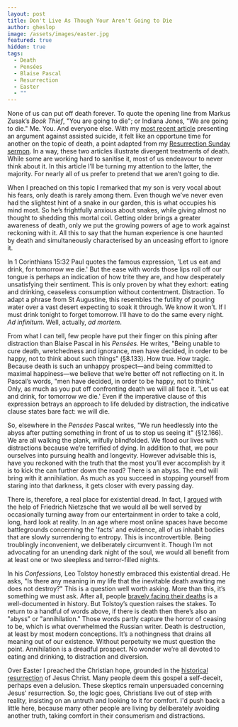 ```yaml
---
layout: post
title: Don't Live As Though Your Aren't Going to Die
author: gheslop
image: /assets/images/easter.jpg
featured: true
hidden: true
tags:
  - Death
  - Pensées
  - Blaise Pascal
  - Resurrection
  - Easter
  - ""
---
```

None of us can put off death forever. To quote the opening line from Markus Zusak’s *Book Thief*, "You are going to die"; or Indiana Jones, "We are going to die." Me. You. And everyone else. With my [most recent article](https://rekindle.co.za/content/2024-04-04-assisted-suicide) presenting an argument against assisted suicide, it felt like an opportune time for another on the topic of death, a point adapted from my [Resurrection Sunday sermon](https://sermons.unionchapel.co.za/sermons/54643/resurrection-sunday/). In a way, these two articles illustrate divergent treatments of death. While some are working hard to sanitise it, most of us endeavour to never think about it. In this article I’ll be turning my attention to the latter, the majority. For nearly all of us prefer to pretend that we aren’t going to die.

When I preached on this topic I remarked that my son is very vocal about his fears, only death is rarely among them. Even though we’ve never even had the slightest hint of a snake in our garden, this is what occupies his mind most. So he’s frightfully anxious about snakes, while giving almost no thought to shedding this mortal coil. Getting older brings a greater awareness of death, only we put the growing powers of age to work against reckoning with it. All this to say that the human experience is one haunted by death and simultaneously characterised by an unceasing effort to ignore it.

In 1 Corinthians 15:32 Paul quotes the famous expression, 'Let us eat and drink, for tomorrow we die.' But the ease with words those lips roll off our tongue is perhaps an indication of how trite they are, and how desperately unsatisfying their sentiment. This is only proven by what they exhort: eating and drinking, ceaseless consumption without contentment. Distraction. To adapt a phrase from St Augustine, this resembles the futility of pouring water over a vast desert expecting to soak it through. We know it won’t. If I must drink tonight to forget tomorrow. I’ll have to do the same every night. *Ad infinitum*. Well, actually, *ad mortem*.

From what I can tell, few people have put their finger on this pining after distraction than Blaise Pascal in his *Pensées.* He writes, "Being unable to cure death, wretchedness and ignorance, men have decided, in order to be happy, not to think about such things" (§8.133). How true. How tragic. Because death is such an unhappy prospect—and being committed to maximal happiness—we believe that we’re better off not reflecting on it. In Pascal’s words, "men have decided, in order to be happy, not to think." Only, as much as you put off confronting death we will all face it. 'Let us eat and drink, for tomorrow we die.' Even if the imperative clause of this expression betrays an approach to life deluded by distraction, the indicative clause states bare fact: we will die.

So, elsewhere in the *Pensées* Pascal writes, "We run heedlessly into the abyss after putting something in front of us to stop us seeing it" (§12.166). We are all walking the plank, wilfully blindfolded. We flood our lives with distractions because we’re terrified of dying. In addition to that, we pour ourselves into pursuing health and longevity. However advisable this is, have you reckoned with the truth that the most you’ll ever accomplish by it is to kick the can further down the road? There is an abyss. The end will bring with it annihilation. As much as you succeed in stopping yourself from staring into that darkness, it gets closer with every passing day.

There is, therefore, a real place for existential dread. In fact, I [argued](https://rekindle.co.za/content/2020-07-03-nietzsche) with the help of Friedrich Nietzsche that we would all be well served by occasionally turning away from our entertainment in order to take a cold, long, hard look at reality. In an age where most online spaces have become battlegrounds concerning the 'facts' and evidence, all of us inhabit bodies that are slowly surrendering to entropy. This is incontrovertible. Being troublingly inconvenient, we deliberately circumvent it. Though I’m not advocating for an unending dark night of the soul, we would all benefit from at least one or two sleepless and terror-filled nights.

In his *Confessions,* Leo Tolstoy honestly embraced this existential dread. He asks, "Is there any meaning in my life that the inevitable death awaiting me does not destroy?" This is a question well worth asking. More than this, it’s something we must ask. After all, people [bravely facing their deaths](https://rekindle.co.za/content/2024-03-29-good-friday-with-fred) is a well-documented in history. But Tolstoy’s question raises the stakes. To return to a handful of words above, if there is death then there’s also an "abyss" or "annihilation." Those words partly capture the horror of ceasing to be, which is what overwhelmed the Russian writer. Death is destruction, at least by most modern conceptions. It’s a nothingness that drains all meaning out of our existence. Without perpetuity we must question the point. Annihilation is a dreadful prospect. No wonder we’re all devoted to eating and drinking, to distraction and diversion.

Over Easter I preached the Christian hope, grounded in the [historical resurrection](https://rekindle.co.za/content/doodle-constantine-the-caesars-and-jesus-christ/) of Jesus Christ. Many people deem this gospel a self-deceit, perhaps even a delusion. These skeptics remain unpersuaded concerning Jesus' resurrection. So, the logic goes, Christians live out of step with reality, insisting on an untruth and looking to it for comfort. I'd push back a little here, because many other people are living by deliberately avoiding another truth, taking comfort in their consumerism and distractions.